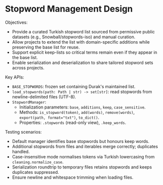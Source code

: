 # Stopword Management Design

Objectives:

- Provide a curated Turkish stopword list sourced from permissive public datasets (e.g., Snowball/stopwords-iso) and manual curation.
- Allow projects to extend the list with domain-specific additions while preserving the base list for reuse.
- Support explicit keep-lists so critical terms remain even if they appear in the base list.
- Enable serialization and deserialization to share tailored stopword sets across projects.

Key APIs:

- `BASE_STOPWORDS`: frozen set containing Durak's maintained list.
- `load_stopwords(path: Path | str) -> set[str]`: read stopwords from newline-delimited files (UTF-8).
- `StopwordManager`:
  - Initialization parameters: `base`, `additions`, `keep`, `case_sensitive`.
  - Methods: `is_stopword(token)`, `add(words)`, `remove(words)`, `export(path, format="txt")`, `to_dict()`.
  - Properties: `.stopwords` (read-only view), `.keep_words`.

Testing scenarios:

- Default manager identifies base stopwords but honours keep words.
- Additional stopwords from files and iterables merge correctly; duplicates handled.
- Case-insensitive mode normalises tokens via Turkish lowercasing from `cleaning.normalize_case`.
- Serialization roundtrip to temporary files retains stopwords and keeps duplicates suppressed.
- Ensure newline and whitespace trimming when loading files.
